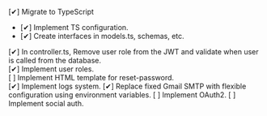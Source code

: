 [✔] Migrate to TypeScript  
- [✔] Implement TS configuration.  
- [✔] Create interfaces in models.ts, schemas, etc.  

[✔] In controller.ts, Remove user role from the JWT and validate when user is called from the database.  
[✔] Implement user roles.  
[ ] Implement HTML template for reset-password.  
[✔] Implement logs system.
[✔] Replace fixed Gmail SMTP with flexible configuration using environment variables.
[ ] Implement OAuth2.
[ ] Implement social auth.